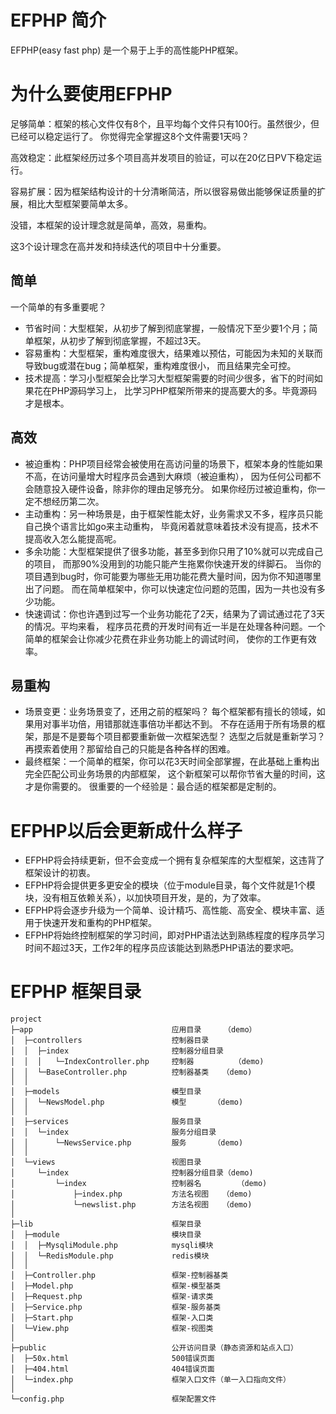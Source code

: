 
# EFPHP 简介
EFPHP(easy fast php) 是一个易于上手的高性能PHP框架。

# 为什么要使用EFPHP
足够简单：框架的核心文件仅有8个，且平均每个文件只有100行。虽然很少，但已经可以稳定运行了。
        你觉得完全掌握这8个文件需要1天吗？

高效稳定：此框架经历过多个项目高并发项目的验证，可以在20亿日PV下稳定运行。

容易扩展：因为框架结构设计的十分清晰简洁，所以很容易做出能够保证质量的扩展，相比大型框架要简单太多。

没错，本框架的设计理念就是简单，高效，易重构。

这3个设计理念在高并发和持续迭代的项目中十分重要。

## 简单
一个简单的有多重要呢？
* 节省时间：大型框架，从初步了解到彻底掌握，一般情况下至少要1个月；简单框架，从初步了解到彻底掌握，不超过3天。
* 容易重构：大型框架，重构难度很大，结果难以预估，可能因为未知的关联而导致bug或潜在bug；简单框架，重构难度很小，
          而且结果完全可控。
* 技术提高：学习小型框架会比学习大型框架需要的时间少很多，省下的时间如果花在PHP源码学习上，
          比学习PHP框架所带来的提高要大的多。毕竟源码才是根本。
    
## 高效
* 被迫重构：PHP项目经常会被使用在高访问量的场景下，框架本身的性能如果不高，在访问量增大时程序员会遇到大麻烦（被迫重构），
          因为任何公司都不会随意投入硬件设备，除非你的理由足够充分。
          如果你经历过被迫重构，你一定不想经历第二次。
* 主动重构：另一种场景是，由于框架性能太好，业务需求又不多，程序员只能自己换个语言比如go来主动重构，
          毕竟闲着就意味着技术没有提高，技术不提高收入怎么能提高呢。
* 多余功能：大型框架提供了很多功能，甚至多到你只用了10%就可以完成自己的项目，
          而那90%没用到的功能只能产生拖累你快速开发的绊脚石。
          当你的项目遇到bug时，你可能要为哪些无用功能花费大量时间，因为你不知道哪里出了问题。
          而在简单框架中，你可以快速定位问题的范围，因为一共也没有多少功能。
* 快速调试：你也许遇到过写一个业务功能花了2天，结果为了调试通过花了3天的情况。平均来看，
          程序员花费的开发时间有近一半是在处理各种问题。一个简单的框架会让你减少花费在非业务功能上的调试时间，
          使你的工作更有效率。
    
## 易重构
* 场景变更：业务场景变了，还用之前的框架吗？
          每个框架都有擅长的领域，如果用对事半功倍，用错那就连事倍功半都达不到。
          不存在适用于所有场景的框架，那是不是要每个项目都要重新做一次框架选型？
          选型之后就是重新学习？再摸索着使用？那留给自己的只能是各种各样的困难。
* 最终框架：一个简单的框架，你可以花3天时间全部掌握，在此基础上重构出完全匹配公司业务场景的内部框架，
          这个新框架可以帮你节省大量的时间，这才是你需要的。
          很重要的一个经验是：最合适的框架都是定制的。

# EFPHP以后会更新成什么样子
* EFPHP将会持续更新，但不会变成一个拥有复杂框架库的大型框架，这违背了框架设计的初衷。
* EFPHP将会提供更多更安全的模块（位于module目录，每个文件就是1个模块，没有相互依赖关系），以加快项目开发，是的，为了效率。
* EFPHP将会逐步升级为一个简单、设计精巧、高性能、高安全、模块丰富、适用于快速开发和重构的PHP框架。
* EFPHP将始终控制框架的学习时间，即对PHP语法达到熟练程度的程序员学习时间不超过3天，工作2年的程序员应该能达到熟悉PHP语法的要求吧。

# EFPHP 框架目录

    project  
    ├─app                               应用目录     （demo）
    │  ├─controllers                    控制器目录
    │  │  ├─index                       控制器分组目录
    │  │  │   └─IndexController.php     控制器 		（demo)
    │  │  └─BaseController.php          控制器基类	（demo)
    │  │
    │  ├─models                         模型目录
    │  │  └─NewsModel.php               模型 		（demo)
    │  │
    │  ├─services                       服务目录
    │  │  └─index                       服务分组目录
    │  │      └─NewsService.php         服务 		（demo)
    │  │ 
    │  └─views                          视图目录
    │     └─index                       控制器分组目录（demo)
    │         └─index                   控制器名		（demo)
    │         	  ├─index.php           方法名视图 	（demo)
    │         	  └─newslist.php        方法名视图 	（demo)
    │
    ├─lib                               框架目录
    │  ├─module                         模块目录
    │  │  ├─MysqliModule.php            mysqli模块 		
    │  │  └─RedisModule.php             redis模块 
    │  │ 		
    │  ├─Controller.php                 框架-控制器基类
    │  ├─Model.php                      框架-模型基类
    │  ├─Request.php                    框架-请求类
    │  ├─Service.php                    框架-服务基类
    │  ├─Start.php                      框架-入口类
    │  └─View.php                       框架-视图类
    │   
    ├─public                            公开访问目录（静态资源和站点入口）
    │  ├─50x.html                       500错误页面
    │  ├─404.html                       404错误页面
    │  └─index.php                      框架入口文件（单一入口指向文件）
    │
    └─config.php                        框架配置文件





